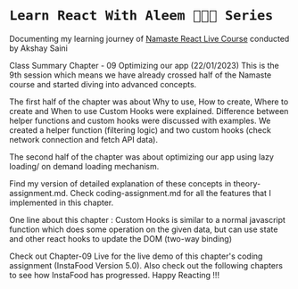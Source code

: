 # `Learn React With Aleem 👨🏻‍💻 Series`
   Documenting my learning journey of [Namaste React Live Course](https://learn.namastedev.com/) conducted by Akshay Saini

Class Summary Chapter - 09 Optimizing our app (22/01/2023)
This is the 9th session which means we have already crossed half of the Namaste course and started diving into advanced concepts.

The first half of the chapter was about Why to use, How to create, Where to create and When to use Custom Hooks were explained. Difference between helper functions and custom hooks were discussed with examples. We created a helper function (filtering logic) and two custom hooks (check network connection and fetch API data).

The second half of the chapter was about optimizing our app using lazy loading/ on demand loading mechanism.

Find my version of detailed explanation of these concepts in theory-assignment.md. Check coding-assignment.md for all the features that I implemented in this chapter.

One line about this chapter : Custom Hooks is similar to a normal javascript function which does some operation on the given data, but can use state and other react hooks to update the DOM (two-way binding)

Check out Chapter-09 Live for the live demo of this chapter's coding assignment (InstaFood Version 5.0). Also check out the following chapters to see how InstaFood has progressed. Happy Reacting !!!


